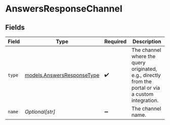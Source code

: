 # AnswersResponseChannel


## Fields

| Field                                                                                               | Type                                                                                                | Required                                                                                            | Description                                                                                         |
| --------------------------------------------------------------------------------------------------- | --------------------------------------------------------------------------------------------------- | --------------------------------------------------------------------------------------------------- | --------------------------------------------------------------------------------------------------- |
| `type`                                                                                              | [models.AnswersResponseType](../models/answersresponsetype.md)                                      | :heavy_check_mark:                                                                                  | The channel where the query originated, e.g., directly from the portal or via a custom integration. |
| `name`                                                                                              | *Optional[str]*                                                                                     | :heavy_minus_sign:                                                                                  | The channel name.                                                                                   |